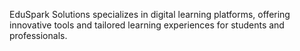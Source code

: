 EduSpark Solutions specializes in digital learning platforms, offering innovative tools and tailored learning experiences for students and professionals.
